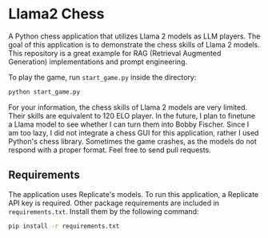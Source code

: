 # Llama2 Chess

A Python chess application that utilizes Llama 2 models as LLM players. The goal of this application is to demonstrate the chess skills of Llama 2 models. This repository is a great example for RAG (Retrieval Augmented Generation) implementations and prompt engineering. 

To play the game, run `start_game.py` inside the directory:
```bash
python start_game.py
```

For your information, the chess skills of Llama 2 models are very limited. Their skills are equivalent to 120 ELO player. In the future, I plan to finetune a Llama model to see whether I can turn them into Bobby Fischer. Since I am too lazy, I did not integrate a chess GUI for this application, rather I used Python's chess library. Sometimes the game crashes, as the models do not respond with a proper format. Feel free to send pull requests.

## Requirements

The application uses Replicate's models. To run this application, a Replicate API key is required. Other package requirements are included in `requirements.txt`. Install them by the following command:
```bash
pip install -r requirements.txt
```



